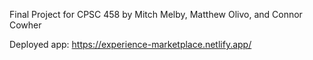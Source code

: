 Final Project for CPSC 458 by Mitch Melby, Matthew Olivo, and Connor Cowher

Deployed app: https://experience-marketplace.netlify.app/
